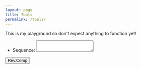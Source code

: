 ```yaml
---
layout: page
title: Tools
permalink: /tools/
---
```

This is my playground so don't expect anything to function yet!
<form action="#" method="post">
 <ul>
  <li>
    <label for="seq">Sequence:</label>
    <textarea id="seq" name="sequence"></textarea>
  </li>
 </ul>
</form>

<button id='color-button'>Rev.Comp</button>




